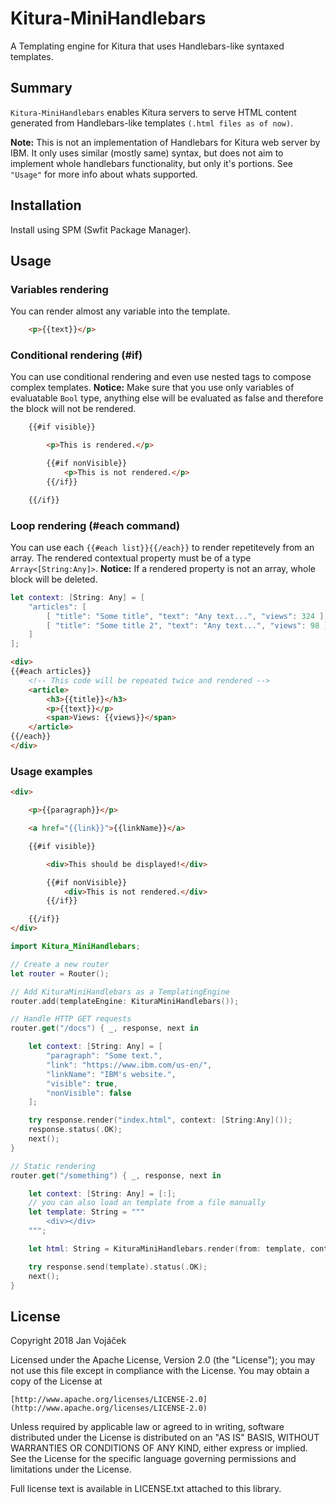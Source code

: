 # Kitura-MiniHandlebars

A Templating engine for Kitura that uses Handlebars-like syntaxed templates.

## Summary

`Kitura-MiniHandlebars` enables Kitura servers to serve HTML content generated from Handlebars-like templates `(.html files as of now)`.

**Note:** This is not an implementation of Handlebars for Kitura web server by IBM. It only uses similar (mostly same) syntax, but does not aim to implement whole handlebars functionality, but only it's portions. See `"Usage"` for more info about whats supported.

## Installation

Install using SPM (Swfit Package Manager).

## Usage

### Variables rendering

You can render almost any variable into the template.

```html
    <p>{{text}}</p>
```

### Conditional rendering (#if)

You can use conditional rendering and even use nested tags to compose complex templates.
**Notice:** Make sure that you use only variables of evaluatable `Bool` type, anything else will be evaluated as false and therefore the block will not be rendered.

```html
    {{#if visible}}

        <p>This is rendered.</p>

        {{#if nonVisible}}
            <p>This is not rendered.</p>
        {{/if}}

    {{/if}}
```

### Loop rendering (#each command)

You can use each ```{{#each list}}{{/each}}``` to render repetitevely from an array. The rendered contextual property must be of a type ```Array<[String:Any]>```.
**Notice:** If a rendered property is not an array, whole block will be deleted.

```swift
let context: [String: Any] = [
    "articles": [
        [ "title": "Some title", "text": "Any text...", "views": 324 ],
        [ "title": "Some title 2", "text": "Any text...", "views": 98 ]
    ]
];
```

```html
<div>
{{#each articles}}
    <!-- This code will be repeated twice and rendered -->
    <article>
        <h3>{{title}}</h3>
        <p>{{text}}</p>
        <span>Views: {{views}}</span>
    </article>
{{/each}}
</div>
```


### Usage examples

```html
<div>

    <p>{{paragraph}}</p>

    <a href="{{link}}">{{linkName}}</a>

    {{#if visible}}

        <div>This should be displayed!</div>

        {{#if nonVisible}}
            <div>This is not rendered.</div>
        {{/if}}

    {{/if}}
</div>
```

```swift
import Kitura_MiniHandlebars;

// Create a new router
let router = Router();

// Add KituraMiniHandlebars as a TemplatingEngine
router.add(templateEngine: KituraMiniHandlebars());

// Handle HTTP GET requests
router.get("/docs") { _, response, next in

    let context: [String: Any] = [
        "paragraph": "Some text.",
        "link": "https://www.ibm.com/us-en/",
        "linkName": "IBM's website.",
        "visible": true,
        "nonVisible": false
    ];

    try response.render("index.html", context: [String:Any]());
    response.status(.OK);
    next();
}

// Static rendering
router.get("/something") { _, response, next in

    let context: [String: Any] = [:];
    // you can also load an template from a file manually
    let template: String = """
        <div></div>
    """;

    let html: String = KituraMiniHandlebars.render(from: template, context: context);

    try response.send(template).status(.OK);
    next();
}
```

## License
Copyright 2018 Jan Vojáček

Licensed under the Apache License, Version 2.0 (the "License");
you may not use this file except in compliance with the License.
You may obtain a copy of the License at

    [http://www.apache.org/licenses/LICENSE-2.0](http://www.apache.org/licenses/LICENSE-2.0)

Unless required by applicable law or agreed to in writing, software
distributed under the License is distributed on an "AS IS" BASIS,
WITHOUT WARRANTIES OR CONDITIONS OF ANY KIND, either express or implied.
See the License for the specific language governing permissions and
limitations under the License.

Full license text is available in LICENSE.txt attached to this library.
